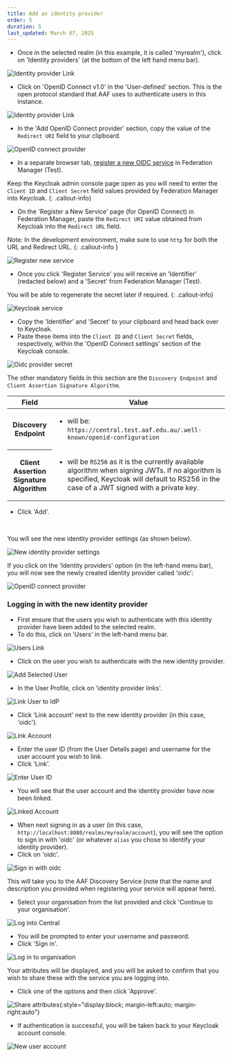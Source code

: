 ```yaml
---
title: Add an identity provider
order: 5
duration: 5
last_updated: March 07, 2025
---
```


* Once in the selected realm (in this example, it is called 'myrealm'), click on 'Identity providers' (at the bottom of the left hand menu bar).

![Identity provider Link](/assets/images/connect-with-keycloak/keycloak-navigate-to-idp.png)

* Click on 'OpenID Connect v1.0' in the 'User-defined' section. This is the open protocol standard that AAF uses to authenticate users in this instance.

![Identity provider Link](/assets/images/connect-with-keycloak/keycloak-idp-selection.png)

* In the 'Add OpenID Connect provider' section, copy the value of the `Redirect URI` field to your clipboard.

![OpenID connect provider](/assets/images/connect-with-keycloak/keycloak-add-oidc-provider.png)

* In a separate browser tab, [register a new OIDC service](https://manager.test.aaf.edu.au/oidc/clients/new) in Federation Manager (Test).

Keep the Keycloak admin console page open as you will need to enter the `Client ID` and `Client Secret` field values provided by Federation Manager into Keycloak.
{: .callout-info}

* On the 'Register a New Service' page (for OpenID Connect) in Federation Manager, paste the `Redirect URI` value obtained from Keycloak into the `Redirect URL` field.

Note: In the development environment, make sure to use `http` for both the URL and Redirect URL.
{: .callout-info }

![Register new service](/assets/images/connect-with-keycloak/keycloak-register-oidc-service-redirect-url.png)

* Once you click 'Register Service' you will receive an 'Identifier' (redacted below) and a 'Secret' from Federation Manager (Test).

You will be able to regenerate the secret later if required.
{: .callout-info}

![Keycloak service](/assets/images/connect-with-keycloak/keycloak-service.png)

* Copy the 'Identifier' and 'Secret' to your clipboard and head back over to Keycloak.
* Paste these items into the `Client ID` and `Client Secret` fields, respectively, within the 'OpenID Connect settings' section of the Keycloak console.

![Oidc provider secret](/assets/images/connect-with-keycloak/keycloak-add-oidc-provider-secret.png)

The other mandatory fields in this section are the `Discovery Endpoint` and `Client Assertion Signature Algorithm`.

<table class="table">
  <thead>
    <tr>
      <th scope="col">Field</th>
      <th scope="col">Value</th>
    </tr>
  </thead>
  <tbody>
    <tr>
      <th scope="row">Discovery Endpoint</th>
      <td><ul><li>will be: <code>https://central.test.aaf.edu.au/.well-known/openid-configuration</code></li></ul></td>
    </tr>
    <tr>
      <th scope="row">Client Assertion Signature Algorithm</th>
      <td><ul><li>will be <code>RS256</code> as it is the currently available algorithm when signing JWTs. If no algorithm is specified, Keycloak will default to RS256 in the case of a JWT signed with a private key.</li></ul></td>
    </tr>
  </tbody>
</table>

* Click 'Add'.

<br>

You will see the new identity provider settings (as shown below).

![New identity provider settings](/assets/images/connect-with-keycloak/keycloak-new-idp-settings.png)

If you click on the 'Identity providers' option (in the left-hand menu bar), you will now see the newly created identity provider called 'oidc':

![OpenID connect provider](/assets/images/connect-with-keycloak/keycloak-new-identity-provider.png)

### Logging in with the new identity provider

* First ensure that the users you wish to authenticate with this identity provider have been added to the selected realm.
* To do this, click on 'Users' in the left-hand menu bar.

![Users Link](/assets/images/connect-with-keycloak/keycloak-navigate-to-users.png)

* Click on the user you wish to authenticate with the new identity provider.

![Add Selected User](/assets/images/connect-with-keycloak/keycloak-add-selected-user.png)

* In the User Profile, click on 'identity provider links'.

![Link User to IdP](/assets/images/connect-with-keycloak/keycloak-idp-link.png)

* Click 'Link account' next to the new identity provider (in this case, 'oidc').

![Link Account](/assets/images/connect-with-keycloak/keycloak-link-user-account.png)

* Enter the user ID (from the User Details page) and username for the user account you wish to link.
* Click 'Link'.

![Enter User ID](/assets/images/connect-with-keycloak/keycloak-enter-user-id.png)

* You will see that the user account and the identity provider have now been linked.

![Linked Account](/assets/images/connect-with-keycloak/keycloak-linked-user-account.png)

* When next signing in as a user (in this case, `http://localhost:8080/realms/myrealm/account`), you will see the option to sign in with 'oidc' (or whatever `alias` you chose to identify your identity provider).
* Click on 'oidc'.

![Sign in with oidc](/assets/images/connect-with-keycloak/keycloak-sign-in-with-oidc.png)

This will take you to the AAF Discovery Service (note that the name and description you provided when registering your service will appear here).

* Select your organisation from the list provided and click 'Continue to your organisation'.

![Log into Central](/assets/images/connect-with-keycloak/keycloak-log-in-to-central.png)

* You will be prompted to enter your username and password.
* Click 'Sign in'.

![Log in to organisation](/assets/images/connect-with-keycloak/keycloak-login-to-organisation.png)

Your attributes will be displayed, and you will be asked to confirm that you wish to share these with the service you are logging into. 

* Click one of the options and then click 'Approve'.

![Share attributes](/assets/images/connect-with-keycloak/keycloak-share-attributes.png){:style="display:block; margin-left:auto; margin-right:auto"}

* If authentication is successful, you will be taken back to your Keycloak account console.

![New user account](/assets/images/connect-with-keycloak/keycloak-new-user-account.png)